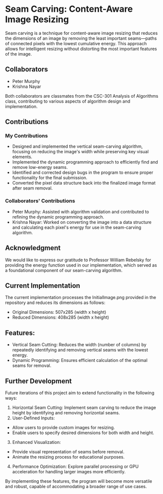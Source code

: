 

# Seam Carving: Content-Aware Image Resizing
Seam carving is a technique for content-aware image resizing that reduces the dimensions of an image by removing the least important seams—paths of connected pixels with the lowest cumulative energy. This approach allows for intelligent resizing without distorting the most important features of the image.

## Collaborators
* Peter Murphy
* Krishna Nayar

Both collaborators are classmates from the CSC-301 Analysis of Algorithms class, contributing to various aspects of algorithm design and implementation.

## Contributions
### My Contributions
* Designed and implemented the vertical seam-carving algorithm, focusing on reducing the image's width while preserving key visual elements.
* Implemented the dynamic programming approach to efficiently find and remove low-energy seams.
* Identified and corrected design bugs in the program to ensure proper functionality for the final submission.
* Converted the pixel data structure back into the finalized image format after seam removal.

### Collaborators' Contributions
* Peter Murphy: Assisted with algorithm validation and contributed to refining the dynamic programming approach.
* Krishna Nayar: Worked on converting the image into a data structure and calculating each pixel's energy for use in the seam-carving algorithm.

## Acknowledgment
We would like to express our gratitude to Professor William Rebelsky for providing the energy function used in our implementation, which served as a foundational component of our seam-carving algorithm.


## Current Implementation
The current implementation processes the InitialImage.png provided in the repository and reduces its dimensions as follows:

* Original Dimensions: 507x285 (width x height)
* Reduced Dimensions: 408x285 (width x height)

## Features:
* Vertical Seam Cutting: Reduces the width (number of columns) by repeatedly identifying and removing vertical seams with the lowest energy.
* Dynamic Programming: Ensures efficient calculation of the optimal seams for removal.

## Further Development
Future iterations of this project aim to extend functionality in the following ways:

1. Horizontal Seam Cutting: Implement seam carving to reduce the image height by identifying and removing horizontal seams.
2.  User-Defined Inputs:
  * Allow users to provide custom images for resizing.
  * Enable users to specify desired dimensions for both width and height.
3. Enhanced Visualization:
  * Provide visual representation of seams before removal.
  * Animate the resizing process for educational purposes.

4. Performance Optimization: Explore parallel processing or GPU acceleration for handling larger images more efficiently.


By implementing these features, the program will become more versatile and robust, capable of accommodating a broader range of use cases.


